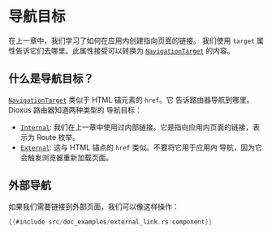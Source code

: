 # 导航目标

在上一章中，我们学习了如何在应用内创建指向页面的链接。
我们使用 `target` 属性告诉它们去哪里。此属性接受可以转换为 [`NavigationTarget`] 的内容。

## 什么是导航目标？

[`NavigationTarget`] 类似于 HTML 锚元素的 `href`。它
告诉路由器导航到哪里。Dioxus 路由器知道两种类型的
导航目标：

- [`Internal`]: 我们在上一章中使用过内部链接。它是指向应用内页面的链接，表示为 Route 枚举。
- [`External`]: 这与 HTML 锚点的 `href` 类似。不要将它用于应用内
  导航，因为它会触发浏览器重新加载页面。

## 外部导航

如果我们需要链接到外部页面，我们可以像这样操作：

```rust
{{#include src/doc_examples/external_link.rs:component}}
```

[`External`]: https://docs.rs/dioxus-router/latest/dioxus_router/navigation/enum.NavigationTarget.html#variant.External
[`Internal`]: https://docs.rs/dioxus-router/latest/dioxus_router/navigation/enum.NavigationTarget.html#variant.Internal
[`NavigationTarget`]: https://docs.rs/dioxus-router/latest/dioxus_router/navigation/enum.NavigationTarget.html